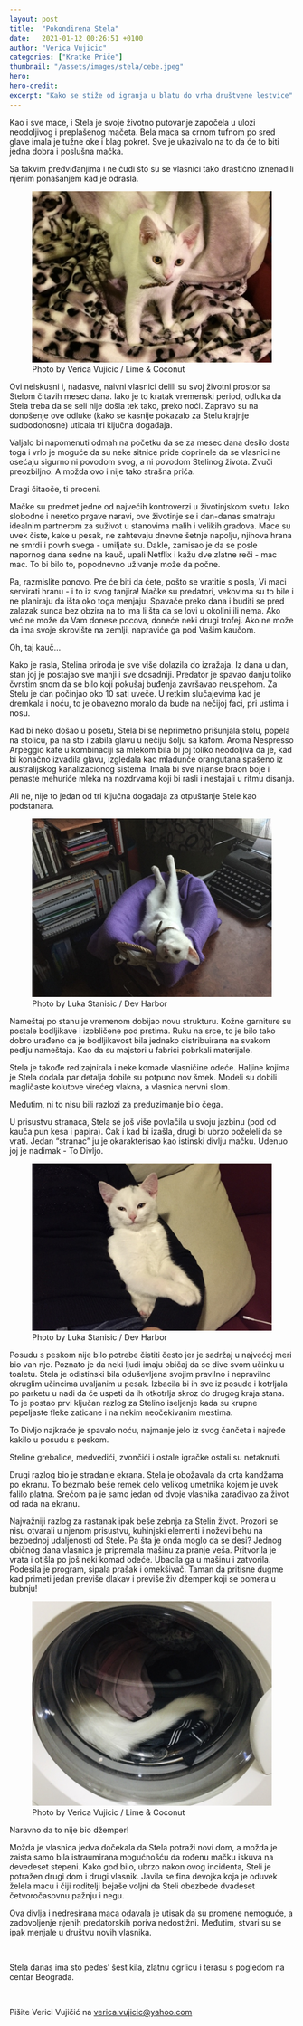```yaml
---
layout: post
title:  "Pokondirena Stela"
date:   2021-01-12 00:26:51 +0100
author: "Verica Vujicic"
categories: ["Kratke Priče"]
thumbnail: "/assets/images/stela/cebe.jpeg"
hero: 
hero-credit: 
excerpt: "Kako se stiže od igranja u blatu do vrha društvene lestvice"
---
```

<drop-cap>K</drop-cap>ao i sve mace, i Stela je svoje životno putovanje započela u ulozi neodoljivog i preplašenog mačeta. Bela maca sa crnom tufnom po sred glave imala je tužne oke i blag pokret. Sve je ukazivalo na to da će to biti jedna dobra i poslušna mačka. 

Sa takvim predviđanjima i ne čudi što su se vlasnici tako drastično iznenadili njenim ponašanjem kad je odrasla. 

<figure>
    <img src='/assets/images/stela/cebe.jpeg' alt='missing' />
    <figcaption>Photo by Verica Vujicic / Lime & Coconut</figcaption>
</figure>

Ovi neiskusni i, nadasve, naivni vlasnici delili su svoj životni prostor sa Stelom čitavih mesec dana. Iako je to kratak vremenski period, odluka da Stela treba da se seli nije došla tek tako, preko noći. Zapravo su na donošenje ove odluke (kako se kasnije pokazalo za Stelu krajnje sudbodonosne) uticala tri ključna događaja.

Valjalo bi napomenuti odmah na početku da se za mesec dana desilo dosta toga i vrlo je moguće da su neke sitnice pride doprinele da se vlasnici ne osećaju sigurno ni povodom svog, a ni povodom Stelinog života. Zvuči preozbiljno. A možda ovo i nije tako strašna priča. 

Dragi čitaoče, ti proceni.

Mačke su predmet jedne od najvećih kontroverzi u životinjskom svetu. Iako slobodne i neretko prgave naravi, ove životinje se i dan-danas smatraju idealnim partnerom za suživot u stanovima malih i velikih gradova. Mace su uvek čiste, kake u pesak, ne zahtevaju dnevne šetnje napolju, njihova hrana ne smrdi i povrh svega - umiljate su. Dakle, zamisao je da se posle napornog dana sedne na kauč, upali Netflix i kažu dve zlatne reči - mac mac. To bi bilo to, popodnevno uživanje može da počne.

Pa, razmislite ponovo. Pre će biti da ćete, pošto se vratitie s posla, Vi maci servirati hranu - i to iz svog tanjira! Mačke su predatori, vekovima su to bile i ne planiraju da išta oko toga menjaju. Spavaće preko dana i buditi se pred zalazak sunca bez obzira na to ima li šta da se lovi u okolini ili nema. Ako već ne može da Vam donese pocova, doneće neki drugi trofej. Ako ne može da ima svoje skrovište na zemlji, napraviće ga pod Vašim kaučom. 

Oh, taj kauč…

Kako je rasla, Stelina priroda je sve više dolazila do izražaja. Iz dana u dan, stan joj je postajao sve manji i sve dosadniji. Predator je spavao danju toliko čvrstim snom da se bilo koji pokušaj buđenja završavao neuspehom. Za Stelu je dan počinjao oko 10 sati uveče. U retkim slučajevima kad je dremkala i noću, to je obavezno moralo da bude na nečijoj faci, pri ustima i nosu.

Kad bi neko došao u posetu, Stela bi se neprimetno prišunjala stolu, popela na stolicu, pa na sto i zabila glavu u nečiju šolju sa kafom. Aroma Nespresso Arpeggio kafe u kombinaciji sa mlekom bila bi joj toliko neodoljiva da je, kad bi konačno izvadila glavu, izgledala kao mladunče orangutana spašeno iz australijskog kanalizacionog sistema. Imala bi sve nijanse braon boje i penaste mehuriće mleka na nozdrvama koji bi rasli i nestajali u ritmu disanja. 

Ali ne, nije to jedan od tri ključna događaja za otpuštanje Stele kao podstanara.

<figure>
    <img src='/assets/images/stela/spavanje.jpeg' alt='missing' />
    <figcaption>Photo by Luka Stanisic / Dev Harbor</figcaption>
</figure>

Nameštaj po stanu je vremenom dobijao novu strukturu. Kožne garniture su postale bodljikave i izobličene pod prstima. Ruku na srce, to je bilo tako dobro urađeno da je bodljikavost bila jednako distribuirana na svakom pedlju nameštaja. Kao da su majstori u fabrici pobrkali materijale.

Stela je takođe redizajnirala i neke komade vlasničine odeće. Haljine kojima je Stela dodala par detalja dobile su potpuno nov šmek. Modeli su dobili magličaste kolutove virećeg vlakna, a vlasnica nervni slom.

Međutim, ni to nisu bili razlozi za preduzimanje bilo čega.

U prisustvu stranaca, Stela se još više povlačila u svoju jazbinu (pod od kauča pun kesa i papira). Čak i kad bi izašla, drugi bi ubrzo poželeli da se vrati. Jedan “stranac” ju je okarakterisao kao istinski divlju mačku. Udenuo joj je nadimak - To Divljo.

<figure>
    <img src='/assets/images/stela/mrgud.jpeg' alt='missing' />
    <figcaption>Photo by Luka Stanisic / Dev Harbor</figcaption>
</figure>

Posudu s peskom nije bilo potrebe čistiti često jer je sadržaj u najvećoj meri bio van nje. Poznato je da neki ljudi imaju običaj da se dive svom učinku u toaletu. Stela je odistinski bila oduševljena svojim pravilno i nepravilno okruglim učincima uvaljanim u pesak. Izbacila bi ih sve iz posude i kotrljala po parketu u nadi da će uspeti da ih otkotrlja skroz do drugog kraja stana. To je postao prvi ključan razlog za Stelino iseljenje kada su krupne pepeljaste fleke zaticane i na nekim neočekivanim mestima. 

To Divljo najkraće je spavalo noću, najmanje jelo iz svog čančeta i najređe kakilo u posudu s peskom.

Steline grebalice, medvedići, zvončići i ostale igračke ostali su netaknuti.

Drugi razlog bio je stradanje ekrana. Stela je obožavala da crta kandžama po ekranu. To bezmalo beše remek delo velikog umetnika kojem je uvek falilo platna. Srećom pa je samo jedan od dvoje vlasnika zarađivao za život od rada na ekranu. 

Najvažniji razlog za rastanak ipak beše zebnja za Stelin život. Prozori se nisu otvarali u njenom prisustvu, kuhinjski elementi i noževi behu na bezbednoj udaljenosti od Stele. Pa šta je onda moglo da se desi? Jednog običnog dana vlasnica je pripremala mašinu za pranje veša. Pritvorila je vrata i otišla po još neki komad odeće. Ubacila ga u mašinu i zatvorila. Podesila je program, sipala prašak i omekšivač. Taman da pritisne dugme kad primeti jedan previše dlakav i previše živ džemper koji se pomera u bubnju! 

<figure>
    <img src='/assets/images/stela/masina.jpeg' alt='missing' />
    <figcaption>Photo by Verica Vujicic / Lime & Coconut</figcaption>
</figure>

Naravno da to nije bio džemper!    

Možda je vlasnica jedva dočekala da Stela potraži novi dom, a možda je zaista samo bila istraumirana mogućnošću da rođenu mačku iskuva na devedeset stepeni. Kako god bilo, ubrzo nakon ovog incidenta, Steli je potražen drugi dom i drugi vlasnik. Javila se fina devojka koja je oduvek želela macu i čiji roditelji bejaše voljni da Steli obezbede dvadeset četvoročasovnu pažnju i negu. 

Ova divlja i nedresirana maca odavala je utisak da su promene nemoguće, a zadovoljenje njenih predatorskih poriva nedostižni. Međutim, stvari su se ipak menjale u društvu novih vlasnika. 

<br/>

Stela danas ima sto pedes’ šest kila, zlatnu ogrlicu i terasu s pogledom na centar Beograda.

<br/>

Pišite Verici Vujičić na [verica.vujicic@yahoo.com](mailto:verica.vujicic@yahoo.com)
